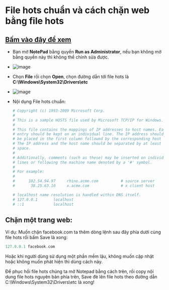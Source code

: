 # File hots chuẩn và cách chặn web bằng file hots
## [Bấm vào đây để xem](https://bsngchithanh.blogspot.com/2025/03/file-hots-chuan-va-chan-web-bang-file.html)

- Bạn mở **NotePad** bằng quyền **Run as Administrator**, nếu bạn không mở bằng quyền này thì không thể chỉnh sửa được.
- ![image](https://github.com/user-attachments/assets/b902aa90-ff7b-4156-800c-d2191d8f55b4)
- Chọn **File** rồi chọn **Open**, chọn đường dẫn tới file hots là **C:\Windows\System32\Drivers\etc**
- ![image](https://github.com/user-attachments/assets/e391e715-86e4-4689-b05c-ac6142c174c5)
- Nội dụng File hots chuẩn:
  
  ```php
  # Copyright (c) 1993-2009 Microsoft Corp.
  #
  # This is a sample HOSTS file used by Microsoft TCP/IP for Windows.
  #
  # This file contains the mappings of IP addresses to host names. Each
  # entry should be kept on an individual line. The IP address should
  # be placed in the first column followed by the corresponding host name.
  # The IP address and the host name should be separated by at least one
  # space.
  #
  # Additionally, comments (such as these) may be inserted on individual
  # lines or following the machine name denoted by a '#' symbol.
  #
  # For example:
  #
  #      102.54.94.97     rhino.acme.com          # source server
  #       38.25.63.10     x.acme.com              # x client host
  
  # localhost name resolution is handled within DNS itself.
  #	127.0.0.1       localhost
  #	::1             localhost
  ```

## Chặn một trang web:

Ví dụ: Muốn chặn facebook.com ta thêm dòng lệnh sau đây phía dưới cùng file hots rồi bấm Save là xong:

```php
127.0.0.1 facebook.com
```

Hoặc khi người dùng sử dụng một phần mềm lậu, không muốn cập nhật hoặc không muốn phát hiện thì dùng cách này.

Để phục hồi file hots chúng ta mở Notepad bằng cách trên, rồi copy nội dung file hots nguyên bản phía trên, Save đè lên file hots theo đường dẫn C:\Windows\System32\Drivers\etc là xong!

